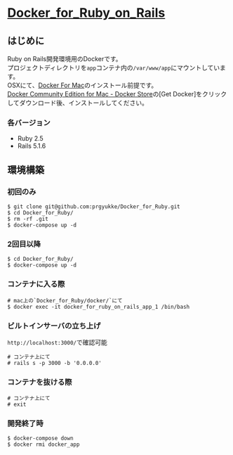 # [Docker_for_Ruby_on_Rails](https://github.com/prgyukke/Docker_for_Ruby_on_Rails)
## はじめに
Ruby on Rails開発環境用のDockerです。  
プロジェクトディレクトリを`app`コンテナ内の`/var/www/app`にマウントしています。  
OSXにて、[Docker For Mac](https://www.docker.com/docker-mac)のインストール前提です。  
[Docker Community Edition for Mac - Docker Store](https://store.docker.com/editions/community/docker-ce-desktop-mac)の[Get Docker]をクリックしてダウンロード後、インストールしてください。  

### 各バージョン
- Ruby 2.5
- Rails 5.1.6

## 環境構築
### 初回のみ
```
$ git clone git@github.com:prgyukke/Docker_for_Ruby.git
$ cd Docker_for_Ruby/
$ rm -rf .git
$ docker-compose up -d
```

### 2回目以降
```
$ cd Docker_for_Ruby/
$ docker-compose up -d
```

### コンテナに入る際
```
# mac上の`Docker_for_Ruby/docker/`にて
$ docker exec -it docker_for_ruby_on_rails_app_1 /bin/bash
```

### ビルトインサーバの立ち上げ
`http://localhost:3000/`で確認可能
```
# コンテナ上にて
# rails s -p 3000 -b '0.0.0.0'
```

### コンテナを抜ける際
```
# コンテナ上にて
# exit
```

### 開発終了時
```
$ docker-compose down
$ docker rmi docker_app
```
